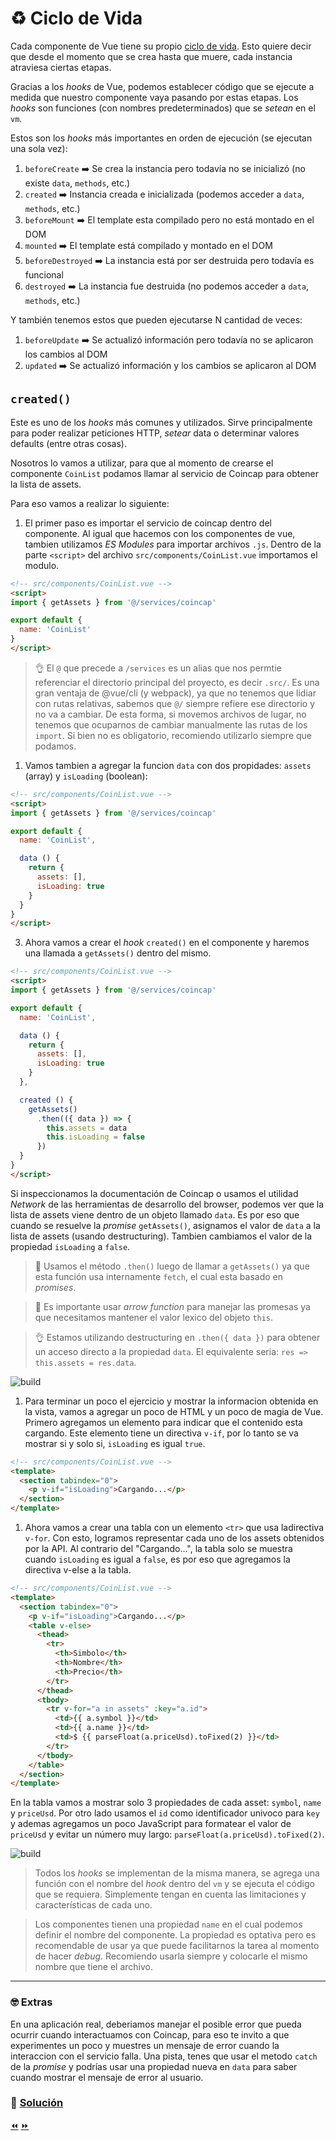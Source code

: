 # ♻️ Ciclo de Vida

Cada componente de Vue tiene su propio [ciclo de vida](https://vuejs.org/images/lifecycle.png). Esto quiere decir que desde el momento que se crea hasta que muere, cada instancia atraviesa ciertas etapas.

Gracias a los *hooks* de Vue, podemos establecer código que se ejecute a medida que nuestro componente vaya pasando por estas etapas. Los *hooks* son funciones (con nombres predeterminados) que se *setean* en el `vm`.

Estos son los *hooks* más importantes en orden de ejecución (se ejecutan una sola vez):

1. `beforeCreate` ➡️ Se crea la instancia pero todavía no se inicializó (no existe `data`, `methods`, etc.)
2. `created` ➡️ Instancia creada e inicializada (podemos acceder a `data`, `methods`, etc.)
3. `beforeMount` ➡️ El template esta compilado pero no está montado en el DOM
4. `mounted` ➡️ El template está compilado y montado en el DOM
5. `beforeDestroyed` ➡️ La instancia está por ser destruida pero todavía es funcional
6. `destroyed` ➡️ La instancia fue destruida (no podemos acceder a `data`, `methods`, etc.)

Y también tenemos estos que pueden ejecutarse N cantidad de veces:

1. `beforeUpdate` ➡️ Se actualizó información pero todavía no se aplicaron los cambios al DOM
2. `updated` ➡️ Se actualizó información y los cambios se aplicaron al DOM


## `created()`

Este es uno de los *hooks* más comunes y utilizados. Sirve principalmente para poder realizar peticiones HTTP, *setear* data o determinar valores defaults (entre otras cosas).

Nosotros lo vamos a utilizar, para que al momento de crearse el componente `CoinList` podamos llamar al servicio de Coincap para obtener la lista de assets.

Para eso vamos a realizar lo siguiente:

1. El primer paso es importar el servicio de coincap dentro del componente. Al igual que hacemos con los componentes de vue, tambien utilizamos *ES Modules* para importar archivos `.js`. Dentro de la parte `<script>` del archivo `src/components/CoinList.vue` importamos el modulo.

```html
<!-- src/components/CoinList.vue -->
<script>
import { getAssets } from '@/services/coincap'

export default {
  name: 'CoinList'
}
</script>
```

> 👌 El `@` que precede a `/services` es un alias que nos permtie referenciar el directorio principal del proyecto, es decir `.src/`. Es una gran ventaja de @vue/cli (y webpack), ya que no tenemos que lidiar con rutas relativas, sabemos que `@/` siempre refiere ese directorio y no va a cambiar. De esta forma, si movemos archivos de lugar, no tenemos que ocuparnos de cambiar manualmente las rutas de los `import`. Si bien no es obligatorio, recomiendo utilizarlo siempre que podamos.

1. Vamos tambien a agregar la funcion `data` con dos propidades: `assets` (array) y `isLoading` (boolean):

```html
<!-- src/components/CoinList.vue -->
<script>
import { getAssets } from '@/services/coincap'

export default {
  name: 'CoinList',

  data () {
    return {
      assets: [],
      isLoading: true
    }
  }
}
</script>
```

3. Ahora vamos a crear el *hook* `created()` en el componente y haremos una llamada a `getAssets()` dentro del mismo.

```html
<!-- src/components/CoinList.vue -->
<script>
import { getAssets } from '@/services/coincap'

export default {
  name: 'CoinList',

  data () {
    return {
      assets: [],
      isLoading: true
    }
  },

  created () {
    getAssets()
      .then(({ data }) => {
        this.assets = data
        this.isLoading = false
      })
  }
}
</script>
```

Si inspeccionamos la documentación de Coincap o usamos el utilidad *Network* de las herramientas de desarrollo del browser, podemos ver que la lista de assets viene dentro de un objeto llamado `data`. Es por eso que cuando se resuelve la *promise* `getAssets()`, asignamos el valor de `data` a la lista de assets (usando destructuring). Tambien cambiamos el valor de la propiedad `isLoading` a `false`.

> 👀 Usamos el método `.then()` luego de llamar a `getAssets()` ya que esta función usa internamente `fetch`, el cual esta basado en *promises*.

> 🚨 Es importante usar *arrow function* para manejar las promesas ya que necesitamos mantener el valor lexico del objeto `this`.

> 👌 Estamos utilizando destructuring en `.then({ data })` para obtener un acceso directo a la propiedad `data`. El equivalente seria: `res => this.assets = res.data`.

![build](../img/networking.gif)

1. Para terminar un poco el ejercicio y mostrar la informacion obtenida en la vista, vamos a agregar un poco de HTML y un poco de magia de Vue. Primero agregamos un elemento para indicar que el contenido esta cargando. Este elemento tiene un directiva `v-if`, por lo tanto se va mostrar si y solo si, `isLoading` es igual `true`.

```html
<!-- src/components/CoinList.vue -->
<template>
  <section tabindex="0">
    <p v-if="isLoading">Cargando...</p>
  </section>
</template>
```

1. Ahora vamos a crear una tabla con un elemento `<tr>` que usa ladirectiva `v-for`. Con esto, logramos representar cada uno de los assets obtenidos por la API. Al contrario del "Cargando...", la tabla solo se muestra cuando `isLoading` es igual a `false`, es por eso que agregamos la directiva v-else a la tabla.

```html
<!-- src/components/CoinList.vue -->
<template>
  <section tabindex="0">
    <p v-if="isLoading">Cargando...</p>
    <table v-else>
      <thead>
        <tr>
          <th>Simbolo</th>
          <th>Nombre</th>
          <th>Precio</th>
        </tr>
      </thead>
      <tbody>
        <tr v-for="a in assets" :key="a.id">
          <td>{{ a.symbol }}</td>
          <td>{{ a.name }}</td>
          <td>$ {{ parseFloat(a.priceUsd).toFixed(2) }}</td>
        </tr>
      </tbody>
    </table>
  </section>
</template>
```

En la tabla vamos a mostrar solo 3 propiedades de cada asset: `symbol`, `name` y `priceUsd`. Por otro lado usamos el `id` como identificador univoco para `key` y ademas agregamos un poco JavaScript para formatear el valor de `priceUsd` y evitar un número muy largo: `parseFloat(a.priceUsd).toFixed(2)`.

![build](../img/loading.gif)

> Todos los *hooks* se implementan de la misma manera, se agrega una función con el nombre del *hook* dentro del `vm` y se ejecuta el código que se requiera. Simplemente tengan en cuenta las limitaciones y características de cada uno.

> Los componentes tienen una propiedad `name` en el cual podemos definir el nombre del componente. La propiedad es optativa pero es recomendable de usar ya que puede facilitarnos la tarea al momento de hacer *debug*. Recomiendo usarla siempre y colocarle el mismo nombre que tiene el archivo.

___

### 🤓 Extras

En una aplicación real, deberiamos manejar el posible error que pueda ocurrir cuando interactuamos con Coincap, para eso te invito a que experimentes un poco y muestres un mensaje de error cuando la interaccion con el servicio falla. Una pista, tenes que usar el metodo `catch` de la *promise* y podrías usar una propiedad nueva en `data` para saber cuando mostrar el mensaje de error al usuario.


### 📝 [Solución](https://github.com/ianaya89/vue-coins/tree/10)

[⏪](https://github.com/ianaya89/workshop-vuejs/blob/master/ex/9.md)  [⏩](https://github.com/ianaya89/workshop-vuejs/blob/master/ex/11.md)
